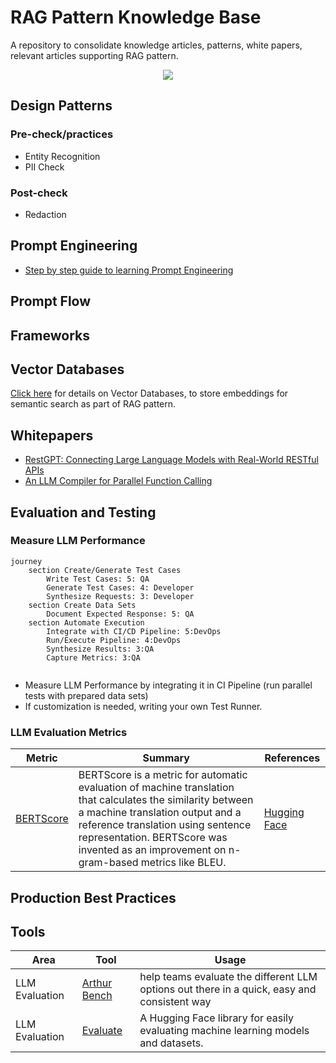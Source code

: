 # RAG Pattern Knowledge Base

A repository to consolidate knowledge articles, patterns, white papers, relevant articles supporting RAG pattern.

<p align="center">
<a href="https://opensource.org/licenses/Apache"><img src="https://img.shields.io/badge/license-Apache--2.0-blue"></a>
</p>

## Design Patterns

### Pre-check/practices

- Entity Recognition
- PII Check

### Post-check

- Redaction

## Prompt Engineering

- [Step by step guide to learning Prompt Engineering](https://roadmap.sh/prompt-engineering)

## Prompt Flow


## Frameworks

## Vector Databases

[Click here](VectorDatabases/index.md) for details on Vector Databases, to store embeddings for semantic search as part of RAG pattern.


## Whitepapers

- [RestGPT: Connecting Large Language Models with Real-World RESTful APIs](https://arxiv.org/pdf/2306.06624.pdf)
- [An LLM Compiler for Parallel Function Calling](https://arxiv.org/abs/2312.04511)

## Evaluation and Testing

### Measure LLM Performance

```mermaid
journey
    section Create/Generate Test Cases
        Write Test Cases: 5: QA
        Generate Test Cases: 4: Developer
        Synthesize Requests: 3: Developer
    section Create Data Sets
        Document Expected Response: 5: QA
    section Automate Execution
        Integrate with CI/CD Pipeline: 5:DevOps
        Run/Execute Pipeline: 4:DevOps
        Synthesize Results: 3:QA
        Capture Metrics: 3:QA
    
```

- Measure LLM Performance by integrating it in CI Pipeline (run parallel tests with prepared data sets)
- If customization is needed, writing your own Test Runner.

### LLM Evaluation Metrics

| Metric | Summary | References |
| -------|---------|------------|
| [BERTScore](https://openreview.net/pdf?id=SkeHuCVFDr) | BERTScore is a metric for automatic evaluation of machine translation that calculates the similarity between a machine translation output and a reference translation using sentence representation. BERTScore was invented as an improvement on n-gram-based metrics like BLEU.| [Hugging Face](https://huggingface.co/spaces/evaluate-metric/bertscore) |

## Production Best Practices


## Tools

| Area | Tool | Usage |
| -----|------|-------|
| LLM Evaluation | [Arthur Bench](https://www.arthur.ai/product/bench) | help teams evaluate the different LLM options out there in a quick, easy and consistent way |
| LLM Evaluation | [Evaluate](https://huggingface.co/docs/evaluate/index) | A Hugging Face library for easily evaluating machine learning models and datasets. |
